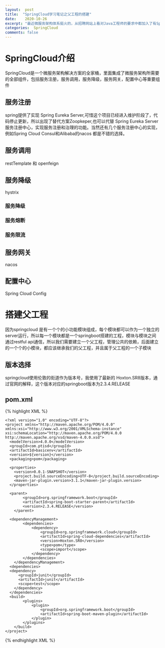 ```yaml
---
layout:  post
title:  "SpringCloud学习笔记之父工程的搭建"
date:    2020-10-26
excerpt: "最近微服务架构体系挺火的，从招聘网站上看对Java工程师的要求中都加入了有SpringCloud项目经验，熟悉SpringCloud的要求，所以打算利用空余时间记录下SpringCloud学习的过程"
categories:  SpringCloud
comments: false
---
```


# SpringCloud介绍
SpringCloud是一个微服务架构解决方案的全家桶，里面集成了微服务架构所需要的全部组件，包括服务注册，服务调用，服务降级，服务网关，配置中心等重要组件

## 服务注册
spring提供了实现 Spring Eureka Server,可惜这个项目已经进入维护阶段了，代码停止更新，所以出现了替代方案Zoopkeper,也可以代替 Spring Eureka Server服务注册中心，实现服务注册和治理的功能。当然还有几个服务注册中心的实现，例如Spring Cloud Consul和Alibaba的nacos 都是不错的选择。

## 服务调用

restTemplate 和 openfeign

## 服务降级

hystrix

### 服务降级

### 服务熔断

### 服务限流


## 服务网关

nacos

## 配置中心

Spring Cloud Config

# 搭建父工程

因为springcloud 是有一个个的小功能模块组成，每个模块都可以作为一个独立的server运行，所以每一个模块都是一个springboot搭建的工程，模块与模块之间通过restful api通信，所以我们需要建立一个父工程，管理公共的依赖，后面建立的一个个的小模块，都应该继承我们的父工程，并且属于父工程的一个子模块

## 版本选择

springcloud使用伦敦的街道作为版本号，我使用了最新的 Hoxton.SR8版本，通过官网的解释，这个版本对应的springboot版本为2.3.4.RELEASE

## pom.xml

{% highlight XML %}
	
	<?xml version="1.0" encoding="UTF-8"?>
	<project xmlns="http://maven.apache.org/POM/4.0.0" xmlns:xsi="http://www.w3.org/2001/XMLSchema-instance" xsi:schemaLocation="http://maven.apache.org/POM/4.0.0 http://maven.apache.org/xsd/maven-4.0.0.xsd">
	  <modelVersion>4.0.0</modelVersion>
	  <groupId>com.ptisd</groupId>
	  <artifactId>basicenv</artifactId>
	  <version>${version}</version>
	  <packaging>pom</packaging>
	  
	  <properties>
	  	<version>0.0.1-SNAPSHOT</version>
	  	<project.build.sourceEncoding>UTF-8</project.build.sourceEncoding>
	  	<maven-jar-plugin.version>3.1.1</maven-jar-plugin.version>
	  </properties>
	  
	  <parent>
			<groupId>org.springframework.boot</groupId>
			<artifactId>spring-boot-starter-parent</artifactId>
			<version>2.3.4.RELEASE</version>
		</parent>

	  <dependencyManagement>
			<dependencies>
				<dependency>
					<groupId>org.springframework.cloud</groupId>
					<artifactId>spring-cloud-dependencies</artifactId>
					<version>Hoxton.SR8</version>
					<type>pom</type>
					<scope>import</scope>
				</dependency>
			</dependencies>
		</dependencyManagement>
	  <dependencies>
	  <dependency>
	      <groupId>junit</groupId>
	      <artifactId>junit</artifactId>
	      <scope>test</scope>
	    </dependency>
	  </dependencies>
	  <build>
			<plugins>
				<plugin>
					<groupId>org.springframework.boot</groupId>
					<artifactId>spring-boot-maven-plugin</artifactId>
				</plugin>
			</plugins>
		</build>
	</project>
	

{% endhighlight XML %}


